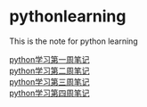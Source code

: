 # pythonlearning
This is the note for python learning  

[python学习第一周笔记](https://github.com/Misasagiinori/pythonlearning/blob/master/python%20%E5%AD%A6%E4%B9%A0%E7%AC%AC%E4%B8%80%E5%91%A8.md)  
[python学习第二周笔记](https://github.com/Misasagiinori/pythonlearning/blob/master/python%E5%AD%A6%E4%B9%A0%E7%AC%AC%E4%BA%8C%E5%91%A8.md)  
[python学习第三周笔记](https://github.com/Misasagiinori/pythonlearning/blob/master/python%E5%AD%A6%E4%B9%A0%E7%AC%AC%E4%B8%89%E5%91%A8.md)  
[python学习第四周笔记](https://github.com/Misasagiinori/pythonlearning/blob/master/python%E5%AD%A6%E4%B9%A0%E7%AC%AC%E5%9B%9B%E5%91%A8.md)
